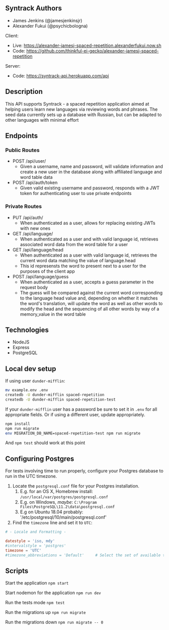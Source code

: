 ## Syntrack Authors
- James Jenkins (@jamesjenkinsjr)
- Alexander Fukui (@psychicbologna)

Client:  
   - Live: https://alexander-jamesj-spaced-repetition.alexanderfukui.now.sh
   - Code: https://github.com/thinkful-ei-gecko/alexander-jamesj-spaced-repetition

Server: 
   - Code: https://syntrack-api.herokuapp.com/api


## Description
This API supports Syntrack - a spaced repetition application aimed at helping users learn new languages via reviewing words and phrases. The seed data currently sets up a database with Russian, but can be adapted to other languages with minimal effort

## Endpoints

### Public Routes
- POST /api/user/
   - Given a username, name and password, will validate information and create a new user in the database along with affiliated language and word table data
- POST /api/auth/token
   - Given valid existing username and password, responds with a JWT token for authenticating user to use private endpoints

### Private Routes
- PUT /api/auth/
   - When authenticated as a user, allows for replacing existing JWTs with new ones
- GET /api/language/
   - When authenticated as a user and with valid language id, retrieves associated word data from the word table for a user
- GET /api/language/head
   - When authenticated as a user with valid language id, retrieves the current word data matching the value of language.head
   - This id represensts the word to present next to a user for the purposes of the client app
- POST /api/language/guess
   - When authenticated as a user, accepts a guess parameter in the request body
   - The guess will be compared against the current word corresponding to the language head value and, depending on whether it matches the word's translation, will update the word as well as other words to modify the head and the sequencing of all other words by way of a memory_value in the word table

## Technologies
- NodeJS
- Express
- PostgreSQL

## Local dev setup

If using user `dunder-mifflin`:

```bash
mv example.env .env
createdb -U dunder-mifflin spaced-repetition
createdb -U dunder-mifflin spaced-repetition-test
```

If your `dunder-mifflin` user has a password be sure to set it in `.env` for all appropriate fields. Or if using a different user, update appropriately.

```bash
npm install
npm run migrate
env MIGRATION_DB_NAME=spaced-repetition-test npm run migrate
```

And `npm test` should work at this point

## Configuring Postgres

For tests involving time to run properly, configure your Postgres database to run in the UTC timezone.

1. Locate the `postgresql.conf` file for your Postgres installation.
   1. E.g. for an OS X, Homebrew install: `/usr/local/var/postgres/postgresql.conf`
   2. E.g. on Windows, _maybe_: `C:\Program Files\PostgreSQL\11.2\data\postgresql.conf`
   3. E.g  on Ubuntu 18.04 probably: '/etc/postgresql/10/main/postgresql.conf'
2. Find the `timezone` line and set it to `UTC`:

```conf
# - Locale and Formatting -

datestyle = 'iso, mdy'
#intervalstyle = 'postgres'
timezone = 'UTC'
#timezone_abbreviations = 'Default'     # Select the set of available time zone
```

## Scripts

Start the application `npm start`

Start nodemon for the application `npm run dev`

Run the tests mode `npm test`

Run the migrations up `npm run migrate`

Run the migrations down `npm run migrate -- 0`
